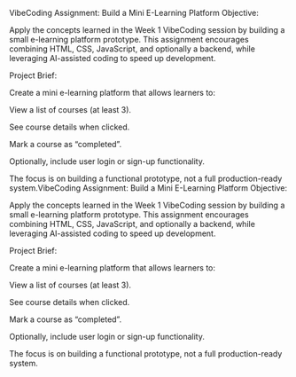VibeCoding Assignment: Build a Mini E-Learning Platform
Objective:

Apply the concepts learned in the Week 1 VibeCoding session by building a small e-learning platform prototype. This assignment encourages combining HTML, CSS, JavaScript, and optionally a backend, while leveraging AI-assisted coding to speed up development.


Project Brief:

Create a mini e-learning platform that allows learners to:

View a list of courses (at least 3).

See course details when clicked.

Mark a course as “completed”.

Optionally, include user login or sign-up functionality.

The focus is on building a functional prototype, not a full production-ready system.VibeCoding Assignment: Build a Mini E-Learning Platform
Objective:

Apply the concepts learned in the Week 1 VibeCoding session by building a small e-learning platform prototype. This assignment encourages combining HTML, CSS, JavaScript, and optionally a backend, while leveraging AI-assisted coding to speed up development.


Project Brief:

Create a mini e-learning platform that allows learners to:

View a list of courses (at least 3).

See course details when clicked.

Mark a course as “completed”.

Optionally, include user login or sign-up functionality.

The focus is on building a functional prototype, not a full production-ready system.
